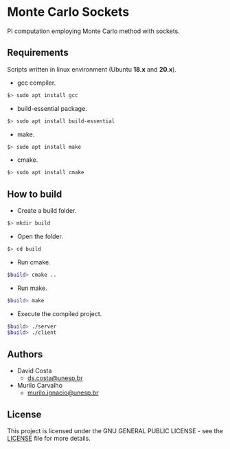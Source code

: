 # Monte Carlo Sockets

PI computation employing Monte Carlo method with sockets.

## Requirements

Scripts written in linux environment (Ubuntu **18.x** and **20.x**).

- gcc compiler.
```bash
$> sudo apt install gcc 
```
- build-essential package.
```bash
$> sudo apt install build-essential 
```
- make.
```bash
$> sudo apt install make 
```
- cmake.
```bash
$> sudo apt install cmake 
```

## How to build

- Create a build folder.
```bash
$> mkdir build
```
- Open the folder.
```bash
$> cd build
```
- Run cmake.
```bash
$build> cmake ..
```
- Run make.
```bash
$build> make
```
- Execute the compiled project.
```bash
$build> ./server
$build> ./client 
```

## Authors
- David Costa
    - [ds.costa@unesp.br](mailto:ds.costa@unesp.br)
- Murilo Carvalho 
    - [murilo.ignacio@unesp.br](mailto:murilo.ignacio@unesp.br)

## License
This project is licensed under the GNU GENERAL PUBLIC LICENSE - see the [LICENSE](LICENSE) file for more details.